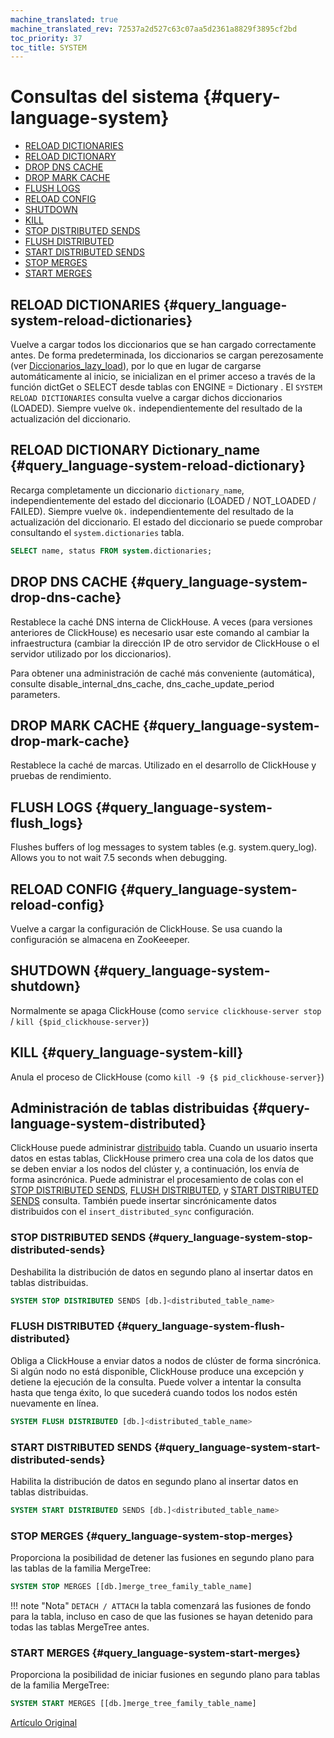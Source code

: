 ```yaml
---
machine_translated: true
machine_translated_rev: 72537a2d527c63c07aa5d2361a8829f3895cf2bd
toc_priority: 37
toc_title: SYSTEM
---
```


# Consultas del sistema {#query-language-system}

-   [RELOAD DICTIONARIES](#query_language-system-reload-dictionaries)
-   [RELOAD DICTIONARY](#query_language-system-reload-dictionary)
-   [DROP DNS CACHE](#query_language-system-drop-dns-cache)
-   [DROP MARK CACHE](#query_language-system-drop-mark-cache)
-   [FLUSH LOGS](#query_language-system-flush_logs)
-   [RELOAD CONFIG](#query_language-system-reload-config)
-   [SHUTDOWN](#query_language-system-shutdown)
-   [KILL](#query_language-system-kill)
-   [STOP DISTRIBUTED SENDS](#query_language-system-stop-distributed-sends)
-   [FLUSH DISTRIBUTED](#query_language-system-flush-distributed)
-   [START DISTRIBUTED SENDS](#query_language-system-start-distributed-sends)
-   [STOP MERGES](#query_language-system-stop-merges)
-   [START MERGES](#query_language-system-start-merges)

## RELOAD DICTIONARIES {#query_language-system-reload-dictionaries}

Vuelve a cargar todos los diccionarios que se han cargado correctamente antes.
De forma predeterminada, los diccionarios se cargan perezosamente (ver [Diccionarios\_lazy\_load](../../operations/server-configuration-parameters/settings.md#server_configuration_parameters-dictionaries_lazy_load)), por lo que en lugar de cargarse automáticamente al inicio, se inicializan en el primer acceso a través de la función dictGet o SELECT desde tablas con ENGINE = Dictionary . El `SYSTEM RELOAD DICTIONARIES` consulta vuelve a cargar dichos diccionarios (LOADED).
Siempre vuelve `Ok.` independientemente del resultado de la actualización del diccionario.

## RELOAD DICTIONARY Dictionary\_name {#query_language-system-reload-dictionary}

Recarga completamente un diccionario `dictionary_name`, independientemente del estado del diccionario (LOADED / NOT\_LOADED / FAILED).
Siempre vuelve `Ok.` independientemente del resultado de la actualización del diccionario.
El estado del diccionario se puede comprobar consultando el `system.dictionaries` tabla.

``` sql
SELECT name, status FROM system.dictionaries;
```

## DROP DNS CACHE {#query_language-system-drop-dns-cache}

Restablece la caché DNS interna de ClickHouse. A veces (para versiones anteriores de ClickHouse) es necesario usar este comando al cambiar la infraestructura (cambiar la dirección IP de otro servidor de ClickHouse o el servidor utilizado por los diccionarios).

Para obtener una administración de caché más conveniente (automática), consulte disable\_internal\_dns\_cache, dns\_cache\_update\_period parameters.

## DROP MARK CACHE {#query_language-system-drop-mark-cache}

Restablece la caché de marcas. Utilizado en el desarrollo de ClickHouse y pruebas de rendimiento.

## FLUSH LOGS {#query_language-system-flush_logs}

Flushes buffers of log messages to system tables (e.g. system.query\_log). Allows you to not wait 7.5 seconds when debugging.

## RELOAD CONFIG {#query_language-system-reload-config}

Vuelve a cargar la configuración de ClickHouse. Se usa cuando la configuración se almacena en ZooKeeeper.

## SHUTDOWN {#query_language-system-shutdown}

Normalmente se apaga ClickHouse (como `service clickhouse-server stop` / `kill {$pid_clickhouse-server}`)

## KILL {#query_language-system-kill}

Anula el proceso de ClickHouse (como `kill -9 {$ pid_clickhouse-server}`)

## Administración de tablas distribuidas {#query-language-system-distributed}

ClickHouse puede administrar [distribuido](../../engines/table-engines/special/distributed.md) tabla. Cuando un usuario inserta datos en estas tablas, ClickHouse primero crea una cola de los datos que se deben enviar a los nodos del clúster y, a continuación, los envía de forma asincrónica. Puede administrar el procesamiento de colas con el [STOP DISTRIBUTED SENDS](#query_language-system-stop-distributed-sends), [FLUSH DISTRIBUTED](#query_language-system-flush-distributed), y [START DISTRIBUTED SENDS](#query_language-system-start-distributed-sends) consulta. También puede insertar sincrónicamente datos distribuidos con el `insert_distributed_sync` configuración.

### STOP DISTRIBUTED SENDS {#query_language-system-stop-distributed-sends}

Deshabilita la distribución de datos en segundo plano al insertar datos en tablas distribuidas.

``` sql
SYSTEM STOP DISTRIBUTED SENDS [db.]<distributed_table_name>
```

### FLUSH DISTRIBUTED {#query_language-system-flush-distributed}

Obliga a ClickHouse a enviar datos a nodos de clúster de forma sincrónica. Si algún nodo no está disponible, ClickHouse produce una excepción y detiene la ejecución de la consulta. Puede volver a intentar la consulta hasta que tenga éxito, lo que sucederá cuando todos los nodos estén nuevamente en línea.

``` sql
SYSTEM FLUSH DISTRIBUTED [db.]<distributed_table_name>
```

### START DISTRIBUTED SENDS {#query_language-system-start-distributed-sends}

Habilita la distribución de datos en segundo plano al insertar datos en tablas distribuidas.

``` sql
SYSTEM START DISTRIBUTED SENDS [db.]<distributed_table_name>
```

### STOP MERGES {#query_language-system-stop-merges}

Proporciona la posibilidad de detener las fusiones en segundo plano para las tablas de la familia MergeTree:

``` sql
SYSTEM STOP MERGES [[db.]merge_tree_family_table_name]
```

!!! note "Nota"
    `DETACH / ATTACH` la tabla comenzará las fusiones de fondo para la tabla, incluso en caso de que las fusiones se hayan detenido para todas las tablas MergeTree antes.

### START MERGES {#query_language-system-start-merges}

Proporciona la posibilidad de iniciar fusiones en segundo plano para tablas de la familia MergeTree:

``` sql
SYSTEM START MERGES [[db.]merge_tree_family_table_name]
```

[Artículo Original](https://clickhouse.tech/docs/en/query_language/system/) <!--hide-->
